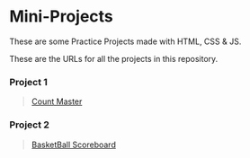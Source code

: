 # Mini-Projects
These are some Practice Projects made with HTML, CSS &amp; JS.

These are the URLs for all the projects in this repository.


### Project 1
> [Count Master](https://the-aliabdullah.github.io/Mini-Projects/Count%20Master/ "A simple Counter")

### Project 2
> [BasketBall Scoreboard](https://the-aliabdullah.github.io/Mini-Projects/Count%20Master/ "A Scoreboard for a Basketball game")
